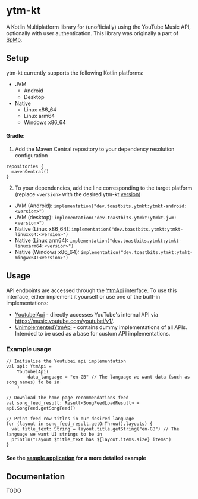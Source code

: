 # ytm-kt

A Kotlin Multiplatform library for (unofficially) using the YouTube Music API, optionally with user authentication. This library was originally a part of [SpMp](https://github.com/toasterofbread/spmp).

## Setup

ytm-kt currently supports the following Kotlin platforms:
- JVM
  - Android
  - Desktop
- Native
  - Linux x86_64
  - Linux arm64
  - Windows x86_64

#### Gradle:

1. Add the Maven Central repository to your dependency resolution configuration
```
repositories {
  mavenCentral()
}
```

2. To your dependencies, add the line corresponding to the target platform (replace `<version>` with the desired ytm-kt [version](https://github.com/toasterofbread/ytm-kt/tags))

- JVM (Android): `implementation("dev.toastbits.ytmkt:ytmkt-android:<version>")`
- JVM (desktop): `implementation("dev.toastbits.ytmkt:ytmkt-jvm:<version>")`
- Native (Linux x86_64): `implementation("dev.toastbits.ytmkt:ytmkt-linuxx64:<version>")`
- Native (Linux arm64): `implementation("dev.toastbits.ytmkt:ytmkt-linuxarm64:<version>")`
- Native (Windows x86_64): `implementation("dev.toastbits.ytmkt:ytmkt-mingwx64:<version>")`

## Usage

API endpoints are accessed through the [YtmApi](library/src/commonMain/kotlin/dev/toastbits/ytmkt/model/YtmApi.kt) interface. To use this interface, either implement it yourself or use one of the built-in implementations:

- [YoutubeiApi](library/src/commonMain/kotlin/dev/toastbits/ytmkt/impl/youtubei/YoutubeiApi.kt) - directly accesses YouTube's internal API via https://music.youtube.com/youtubei/v1/.
- [UnimplementedYtmApi](library/src/commonMain/kotlin/dev/toastbits/ytmkt/impl/unimplemented/UnimplementedYtmApi.kt) - contains dummy implementations of all APIs. Intended to be used as a base for custom API implementations.

### Example usage

```
// Initialise the Youtubei api implementation
val api: YtmApi =
    YoutubeiApi(
        data_language = "en-GB" // The language we want data (such as song names) to be in
    )

// Download the home page recommendations feed
val song_feed_result: Result<SongFeedLoadResult> = api.SongFeed.getSongFeed()

// Print feed row titles in our desired language
for (layout in song_feed_result.getOrThrow().layouts) {
  val title_text: String = layout.title.getString("en-GB") // The language we want UI strings to be in
  println("Layout $title_text has ${layout.items.size} items")
}
```

#### See the [sample application](sample/src/commonMain/kotlin/dev/toastbits/sample/Sample.kt) for a more detailed example

## Documentation

TODO
